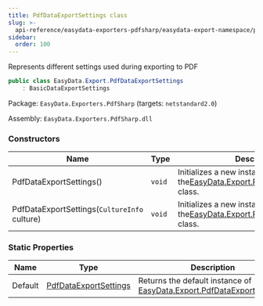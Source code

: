 ```yaml
---
title: PdfDataExportSettings class
slug: >-
  api-reference/easydata-exporters-pdfsharp/easydata-export-namespace/pdfdataexportsettings-class
sidebar:
  order: 100
---
```


Represents different settings used during exporting to PDF
```csharp
public class EasyData.Export.PdfDataExportSettings
    : BasicDataExportSettings

```
Package: `EasyData.Exporters.PdfSharp` (targets: `netstandard2.0`)

Assembly: `EasyData.Exporters.PdfSharp.dll`

### Constructors

| Name | Type | Description | 
| --- | --- | --- | 
| PdfDataExportSettings() | `void` | Initializes a new instance of the[EasyData.Export.PdfDataExportSettings](/easyquery/docs/api-reference/easydata-exporters-pdfsharp/easydata-export-namespace/pdfdataexportsettings-class) class. | 
| PdfDataExportSettings(`CultureInfo` culture) | `void` | Initializes a new instance of the[EasyData.Export.PdfDataExportSettings](/easyquery/docs/api-reference/easydata-exporters-pdfsharp/easydata-export-namespace/pdfdataexportsettings-class) class. | 


### Static Properties

| Name | Type | Description | 
| --- | --- | --- | 
| Default | [PdfDataExportSettings](/easyquery/docs/api-reference/easydata-exporters-pdfsharp/easydata-export-namespace/pdfdataexportsettings-class) | Returns the default instance of [EasyData.Export.PdfDataExportSettings](/easyquery/docs/api-reference/easydata-exporters-pdfsharp/easydata-export-namespace/pdfdataexportsettings-class). |
